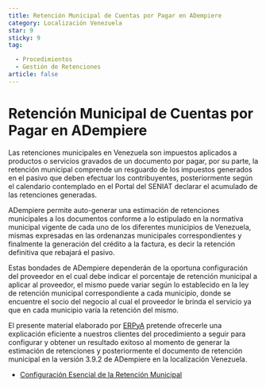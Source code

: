 ```yaml
---
title: Retención Municipal de Cuentas por Pagar en ADempiere
category: Localización Venezuela
star: 9
sticky: 9
tag:

  - Procedimientos
  - Gestión de Retenciones
article: false
---
```


**Retención Municipal de Cuentas por Pagar en ADempiere**
=========================================================

Las retenciones municipales en Venezuela son impuestos aplicados a productos o servicios gravados de un documento por pagar, por su parte, la retención municipal comprende un resguardo de los impuestos generados en el pasivo que deben efectuar los contribuyentes, posteriormente según el calendario contemplado en el Portal del SENIAT declarar el acumulado de las retenciones generadas.

ADempiere permite auto-generar una estimación de retenciones municipales a los documentos conforme a lo estipulado en la normativa municipal vigente de cada uno de los diferentes municipios de Venezuela, mismas expresadas en las ordenanzas municipales correspondientes y finalmente la generación del crédito a la factura, es decir la retención definitiva que rebajará el pasivo.

Estas bondades de ADempiere dependerán de la oportuna configuración del proveedor en el cual debe indicar el porcentaje de retención municipal a aplicar al proveedor, el mismo puede variar según lo establecido en la ley de retención municipal correspondiente a cada municipio, donde se encuentre el socio del negocio al cual el proveedor le brinda el servicio ya que en cada municipio varía la retención del mismo.

El presente material elaborado por [ERPyA](http://erpya.com) pretende ofrecerle una explicación eficiente a nuestros clientes del procedimiento a seguir para configurar y obtener un resultado exitoso al momento de generar la estimación de retenciones y posteriormente el documento de retención municipal en la versión 3.9.2 de ADempiere en la localización Venezuela.

- [Configuración Esencial de la Retención Municipal](withholding-municipality)
